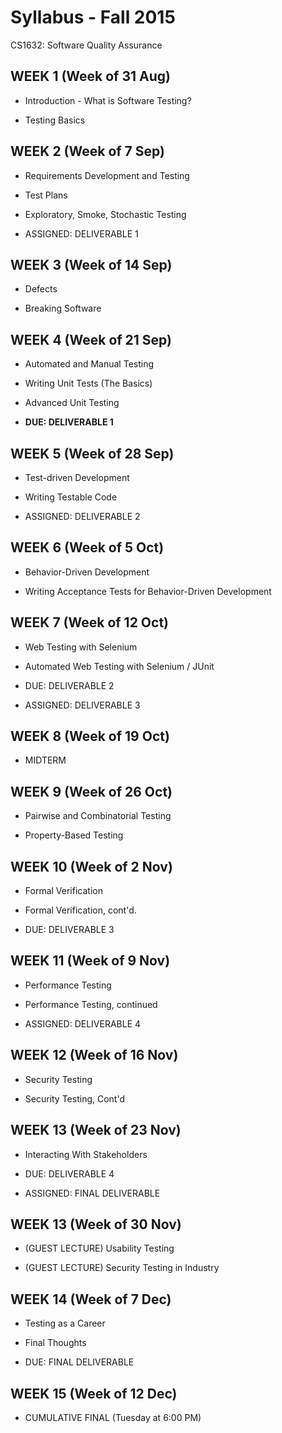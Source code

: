 # Syllabus - Fall 2015
CS1632: Software Quality Assurance

## WEEK 1 (Week of 31 Aug)
*  Introduction - What is Software Testing?

* Testing Basics

## WEEK 2 (Week of 7 Sep)
* Requirements Development and Testing

* Test Plans

* Exploratory, Smoke, Stochastic Testing

* ASSIGNED: DELIVERABLE 1

## WEEK 3 (Week of 14 Sep)
* Defects

* Breaking Software

## WEEK 4 (Week of 21 Sep)
* Automated and Manual Testing

* Writing Unit Tests (The Basics)

* Advanced Unit Testing

* **DUE: DELIVERABLE 1**

## WEEK 5 (Week of 28 Sep)

* Test-driven Development

* Writing Testable Code

* ASSIGNED: DELIVERABLE 2

## WEEK 6 (Week of 5 Oct)

* Behavior-Driven Development

* Writing Acceptance Tests for Behavior-Driven Development

## WEEK 7 (Week of 12 Oct)

* Web Testing with Selenium

* Automated Web Testing with Selenium / JUnit

* DUE: DELIVERABLE 2
* ASSIGNED: DELIVERABLE 3

## WEEK 8 (Week of 19 Oct)

* MIDTERM

## WEEK 9 (Week of 26 Oct)

* Pairwise and Combinatorial Testing

* Property-Based Testing

## WEEK 10 (Week of 2 Nov)

* Formal Verification

* Formal Verification, cont'd.

* DUE: DELIVERABLE 3

## WEEK 11 (Week of 9 Nov)

* Performance Testing

* Performance Testing, continued

* ASSIGNED: DELIVERABLE 4

## WEEK 12 (Week of 16 Nov)

* Security Testing

* Security Testing, Cont'd

## WEEK 13 (Week of 23 Nov)

* Interacting With Stakeholders

* DUE: DELIVERABLE 4
* ASSIGNED: FINAL DELIVERABLE

## WEEK 13 (Week of 30 Nov)

* (GUEST LECTURE) Usability Testing

* (GUEST LECTURE) Security Testing in Industry

## WEEK 14 (Week of 7 Dec)

* Testing as a Career

* Final Thoughts

* DUE: FINAL DELIVERABLE

## WEEK 15 (Week of 12 Dec)

* CUMULATIVE FINAL (Tuesday at 6:00 PM)
